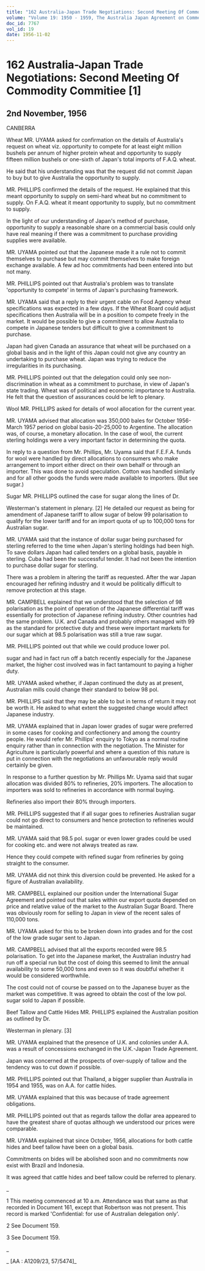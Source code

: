 ```yaml
---
title: "162 Australia-Japan Trade Negotiations: Second Meeting Of Commodity Commitiee [1]"
volume: "Volume 19: 1950 - 1959, The Australia Japan Agreement on Commerce"
doc_id: 7767
vol_id: 19
date: 1956-11-02
---
```


# 162 Australia-Japan Trade Negotiations: Second Meeting Of Commodity Commitiee [1]

## 2nd November, 1956

CANBERRA

Wheat MR. UYAMA asked for confirmation on the details of Australia's request on wheat viz. opportunity to compete for at least eight million bushels per annum of higher protein wheat and opportunity to supply fifteen million bushels or one-sixth of Japan's total imports of F.A.Q. wheat.

He said that his understanding was that the request did not commit Japan to buy but to give Australia the opportunity to supply.

MR. PHILLIPS confirmed the details of the request. He explained that this meant opportunity to supply on semi-hard wheat but no commitment to supply. On F.A.Q. wheat it meant opportunity to supply, but no commitment to supply.

In the light of our understanding of Japan's method of purchase, opportunity to supply a reasonable share on a commercial basis could only have real meaning if there was a commitment to purchase providing supplies were available.

MR. UYAMA pointed out that the Japanese made it a rule not to commit themselves to purchase but may commit themselves to make foreign exchange available. A few ad hoc commitments had been entered into but not many.

MR. PHILLIPS pointed out that Australia's problem was to translate 'opportunity to compete' in terms of Japan's purchasing framework.

MR. UYAMA said that a reply to their urgent cable on Food Agency wheat specifications was expected in a few days. If the Wheat Board could adjust specifications then Australia will be in a position to compete freely in the market. It would be possible to give a commitment to allow Australia to compete in Japanese tenders but difficult to give a commitment to purchase.

Japan had given Canada an assurance that wheat will be purchased on a global basis and in the light of this Japan could not give any country an undertaking to purchase wheat. Japan was trying to reduce the irregularities in its purchasing.

MR. PHILLIPS pointed out that the delegation could only see non- discrimination in wheat as a commitment to purchase, in view of Japan's state trading. Wheat was of political and economic importance to Australia. He felt that the question of assurances could be left to plenary.

Wool MR. PHILLIPS asked for details of wool allocation for the current year.

MR. UYAMA advised that allocation was 350,000 bales for October 1956-March 1957 period on global basis-20-25,000 to Argentine. The allocation was, of course, a monetary allocation. In the case of wool, the current sterling holdings were a very important factor in determining the quota.

In reply to a question from Mr. Phillips, Mr. Uyama said that F.E.F.A. funds for wool were handled by direct allocations to consumers who make arrangement to import either direct on their own behalf or through an importer. This was done to avoid speculation. Cotton was handled similarly and for all other goods the funds were made available to importers. (But see sugar.)

Sugar MR. PHILLIPS outlined the case for sugar along the lines of Dr.

Westerman's statement in plenary. [2] He detailed our request as being for amendment of Japanese tariff to allow sugar of below 99 polarisation to qualify for the lower tariff and for an import quota of up to 100,000 tons for Australian sugar.

MR. UYAMA said that the instance of dollar sugar being purchased for sterling referred to the time when Japan's sterling holdings had been high. To save dollars Japan had called tenders on a global basis, payable in sterling. Cuba had been the successful tender. It had not been the intention to purchase dollar sugar for sterling.

There was a problem in altering the tariff as requested. After the war Japan encouraged her refining industry and it would be politically difficult to remove protection at this stage.

MR. CAMPBELL explained that we understood that the selection of 98 polarisation as the point of operation of the Japanese differential tariff was essentially for protection of Japanese refining industry. Other countries had the same problem. U.K. and Canada and probably others managed with 99 as the standard for protective duty and these were important markets for our sugar which at 98.5 polarisation was still a true raw sugar.

MR. PHILLIPS pointed out that while we could produce lower pol.

sugar and had in fact run off a batch recently especially for the Japanese market, the higher cost involved was in fact tantamount to paying a higher duty.

MR. UYAMA asked whether, if Japan continued the duty as at present, Australian mills could change their standard to below 98 pol.

MR. PHILLIPS said that they may be able to but in terms of return it may not be worth it. He asked to what extent the suggested change would affect Japanese industry.

MR. UYAMA explained that in Japan lower grades of sugar were preferred in some cases for cooking and confectionery and among the country people. He would refer Mr. Phillips' enquiry to Tokyo as a normal routine enquiry rather than in connection with the negotiation. The Minister for Agriculture is particularly powerful and where a question of this nature is put in connection with the negotiations an unfavourable reply would certainly be given.

In response to a further question by Mr. Phillips Mr. Uyama said that sugar allocation was divided 80% to refineries, 20% importers. The allocation to importers was sold to refineries in accordance with normal buying.

Refineries also import their 80% through importers.

MR. PHILLIPS suggested that if all sugar goes to refineries Australian sugar could not go direct to consumers and hence protection to refineries would be maintained.

MR. UYAMA said that 98.5 pol. sugar or even lower grades could be used for cooking etc. and were not always treated as raw.

Hence they could compete with refined sugar from refineries by going straight to the consumer.

MR. UYAMA did not think this diversion could be prevented. He asked for a figure of Australian availability.

MR. CAMPBELL explained our position under the International Sugar Agreement and pointed out that sales within our export quota depended on price and relative value of the market to the Australian Sugar Board. There was obviously room for selling to Japan in view of the recent sales of 110,000 tons.

MR. UYAMA asked for this to be broken down into grades and for the cost of the low grade sugar sent to Japan.

MR. CAMPBELL advised that all the exports recorded were 98.5 polarisation. To get into the Japanese market, the Australian industry had run off a special run but the cost of doing this seemed to limit the annual availability to some 50,000 tons and even so it was doubtful whether it would be considered worthwhile.

The cost could not of course be passed on to the Japanese buyer as the market was competitive. It was agreed to obtain the cost of the low pol. sugar sold to Japan if possible.

Beef Tallow and Cattle Hides MR. PHILLIPS explained the Australian position as outlined by Dr.

Westerman in plenary. [3]

MR. UYAMA explained that the presence of U.K. and colonies under A.A. was a result of concessions exchanged in the U.K.-Japan Trade Agreement.

Japan was concerned at the prospects of over-supply of tallow and the tendency was to cut down if possible.

MR. PHILLIPS pointed out that Thailand, a bigger supplier than Australia in 1954 and 1955, was on A.A. for cattle hides.

MR. UYAMA explained that this was because of trade agreement obligations.

MR. PHILLIPS pointed out that as regards tallow the dollar area appeared to have the greatest share of quotas although we understood our prices were comparable.

MR. UYAMA explained that since October, 1956, allocations for both cattle hides and beef tallow have been on a global basis.

Commitments on bides will be abolished soon and no commitments now exist with Brazil and Indonesia.

It was agreed that cattle hides and beef tallow could be referred to plenary.

_

1 This meeting commenced at 10 a.m. Attendance was that same as that recorded in Document 161, except that Robertson was not present. This record is marked 'Confidential: for use of Australian delegation only'.

2 See Document 159.

3 See Document 159.

_

_ [AA : A1209/23, 57/5474]_
